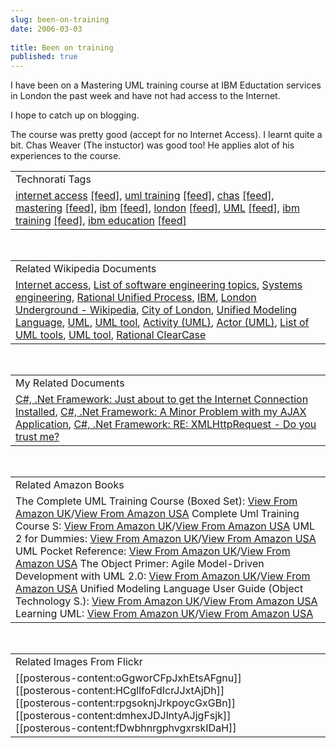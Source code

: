 ```yaml
---
slug: been-on-training
date: 2006-03-03
 
title: Been on training
published: true
---
```

I have been on a Mastering UML training course at IBM Eductation services in London the past week and have not had access to the Internet.  <p />I hope to catch up on blogging.<p />The course was pretty good (accept for no Internet Access).  I learnt quite a bit.  Chas Weaver (The instuctor) was good too!  He applies alot of his experiences to the course.<p /><table class="TechnoratiHead TagHeader">
<tr><td>Technorati Tags</td></tr>
<tr class="Technorati"><td>
<a href="http://www.kinlan.co.uk/tag/internet%20access" class="Tag" rel="tag">internet access</a> <a href="http://feeds.technorati.com/feed/posts/tag/internet%20access" class="Tag">[feed]</a>, <a href="http://www.kinlan.co.uk/tag/uml%20training" class="Tag" rel="tag">uml training</a> <a href="http://feeds.technorati.com/feed/posts/tag/uml%20training" class="Tag">[feed]</a>, <a href="http://www.kinlan.co.uk/tag/chas" class="Tag" rel="tag">chas</a> <a href="http://feeds.technorati.com/feed/posts/tag/chas" class="Tag">[feed]</a>, <a href="http://www.kinlan.co.uk/tag/mastering" class="Tag" rel="tag">mastering</a> <a href="http://feeds.technorati.com/feed/posts/tag/mastering" class="Tag">[feed]</a>, <a href="http://www.kinlan.co.uk/tag/ibm" class="Tag" rel="tag">ibm</a> <a href="http://feeds.technorati.com/feed/posts/tag/ibm" class="Tag">[feed]</a>, <a href="http://www.kinlan.co.uk/tag/london" class="Tag" rel="tag">london</a> <a href="http://feeds.technorati.com/feed/posts/tag/london" class="Tag">[feed]</a>, <a href="http://www.kinlan.co.uk/tag/UML" class="Tag" rel="tag">UML</a> <a href="http://feeds.technorati.com/feed/posts/tag/UML" class="Tag">[feed]</a>, <a href="http://www.kinlan.co.uk/tag/ibm%20training" class="Tag" rel="tag">ibm training</a> <a href="http://feeds.technorati.com/feed/posts/tag/ibm%20training" class="Tag">[feed]</a>, <a href="http://www.kinlan.co.uk/tag/ibm%20education" class="Tag" rel="tag">ibm education</a> <a href="http://feeds.technorati.com/feed/posts/tag/ibm%20education" class="Tag">[feed]</a>
</td></tr>
</table><br /><table class="TechnoratiHead TagHeader">
<tr><td>Related Wikipedia Documents</td></tr>
<tr class="Technorati"><td>
<a href="http://en.wikipedia.org/wiki/Internet_access" class="Tag" rel="tag">Internet access</a>, <a href="http://en.wikipedia.org/wiki/List_of_software_engineering_topics" class="Tag" rel="tag">List of software engineering topics</a>, <a href="http://en.wikipedia.org/wiki/Systems_Engineering" class="Tag" rel="tag">Systems engineering</a>, <a href="http://en.wikipedia.org/wiki/Rational_Unified_Process" class="Tag" rel="tag">Rational Unified Process</a>, <a href="http://en.wikipedia.org/wiki/IBM" class="Tag" rel="tag">IBM</a>, <a href="http://en.wikipedia.org/wiki/London_Underground" class="Tag" rel="tag">London Underground - Wikipedia</a>, <a href="http://en.wikipedia.org/wiki/City_of_London" class="Tag" rel="tag">City of London</a>, <a href="http://en.wikipedia.org/wiki/Unified_Modeling_Language" class="Tag" rel="tag">Unified Modeling Language</a>, <a href="http://en.wikipedia.org/wiki/UML" class="Tag" rel="tag">UML</a>, <a href="http://en.wikipedia.org/wiki/UML_tool" class="Tag" rel="tag">UML tool</a>, <a href="http://en.wikipedia.org/wiki/Activity_(UML)" class="Tag" rel="tag">Activity (UML)</a>, <a href="http://en.wikipedia.org/wiki/Actor_(UML)" class="Tag" rel="tag">Actor (UML)</a>, <a href="http://en.wikipedia.org/wiki/List_of_UML_programs" class="Tag" rel="tag">List of UML tools</a>, <a href="http://en.wikipedia.org/wiki/UML_program" class="Tag" rel="tag">UML tool</a>, <a href="http://en.wikipedia.org/wiki/Rational_ClearCase" class="Tag" rel="tag">Rational ClearCase</a>
</td></tr>
</table><br /><table class="TechnoratiHead TagHeader">
<tr><td>My Related Documents</td></tr>
<tr class="Technorati"><td>
<a href="http://www.kinlan.co.uk/2006/01/just-about-to-get-internet-connection.html" class="Tag" rel="tag">C#, .Net Framework: Just about to get the Internet Connection Installed</a>, <a href="http://www.kinlan.co.uk/2005/08/minor-problem-with-my-ajax-application.html" class="Tag" rel="tag">C#, .Net Framework: A Minor Problem with my AJAX Application</a>, <a href="http://www.kinlan.co.uk/2005/10/re-xmlhttprequest-do-you-trust-me.html" class="Tag" rel="tag">C#, .Net Framework: RE: XMLHttpRequest - Do you trust me?</a>
</td></tr>
</table><br /><table class="TechnoratiHead TagHeader">
<tr><td>Related Amazon Books</td></tr>
<tr class="Technorati"><td>The Complete UML Training Course (Boxed Set): <a href="http://www.amazon.co.uk/exec/obidos/redirect?tag=cnetfra-21&amp;link_code=xm2&amp;camp=2025&amp;creative=165953&amp;path=http://www.amazon.co.uk/gp/redirect.html%253fASIN=0130870145%2526tag=cnetfra-21%2526lcode=xm2%2526cID=2025%2526ccmID=165953%2526location=/o/ASIN/0130870145%25253FSubscriptionId=0CM2PVF6VAHJQKW5G782" class="Tag" rel="tag">View From Amazon UK</a>/<a href="http://www.amazon.com/exec/obidos/redirect?tag=cnetfra-20&amp;link_code=xm2&amp;camp=2025&amp;creative=165953&amp;path=http://www.amazon.com/gp/redirect.html%253fASIN=0130870145%2526tag=cnetfra-20%2526lcode=xm2%2526cID=2025%2526ccmID=165953%2526location=/o/ASIN/0130870145%25253FSubscriptionId=0CM2PVF6VAHJQKW5G782" class="Tag" rel="tag">View From Amazon USA</a> Complete Uml Training Course S: <a href="http://www.amazon.co.uk/exec/obidos/redirect?tag=cnetfra-21&amp;link_code=xm2&amp;camp=2025&amp;creative=165953&amp;path=http://www.amazon.co.uk/gp/redirect.html%253fASIN=0130870137%2526tag=cnetfra-21%2526lcode=xm2%2526cID=2025%2526ccmID=165953%2526location=/o/ASIN/0130870137%25253FSubscriptionId=0CM2PVF6VAHJQKW5G782" class="Tag" rel="tag">View From Amazon UK</a>/<a href="http://www.amazon.com/exec/obidos/redirect?tag=cnetfra-20&amp;link_code=xm2&amp;camp=2025&amp;creative=165953&amp;path=http://www.amazon.com/gp/redirect.html%253fASIN=0130870137%2526tag=cnetfra-20%2526lcode=xm2%2526cID=2025%2526ccmID=165953%2526location=/o/ASIN/0130870137%25253FSubscriptionId=0CM2PVF6VAHJQKW5G782" class="Tag" rel="tag">View From Amazon USA</a> UML 2 for Dummies: <a href="http://www.amazon.co.uk/exec/obidos/redirect?tag=cnetfra-21&amp;link_code=xm2&amp;camp=2025&amp;creative=165953&amp;path=http://www.amazon.co.uk/gp/redirect.html%253fASIN=0764526146%2526tag=cnetfra-21%2526lcode=xm2%2526cID=2025%2526ccmID=165953%2526location=/o/ASIN/0764526146%25253FSubscriptionId=0CM2PVF6VAHJQKW5G782" class="Tag" rel="tag">View From Amazon UK</a>/<a href="http://www.amazon.com/exec/obidos/redirect?tag=cnetfra-20&amp;link_code=xm2&amp;camp=2025&amp;creative=165953&amp;path=http://www.amazon.com/gp/redirect.html%253fASIN=0764526146%2526tag=cnetfra-20%2526lcode=xm2%2526cID=2025%2526ccmID=165953%2526location=/o/ASIN/0764526146%25253FSubscriptionId=0CM2PVF6VAHJQKW5G782" class="Tag" rel="tag">View From Amazon USA</a> UML Pocket Reference: <a href="http://www.amazon.co.uk/exec/obidos/redirect?tag=cnetfra-21&amp;link_code=xm2&amp;camp=2025&amp;creative=165953&amp;path=http://www.amazon.co.uk/gp/redirect.html%253fASIN=0596004974%2526tag=cnetfra-21%2526lcode=xm2%2526cID=2025%2526ccmID=165953%2526location=/o/ASIN/0596004974%25253FSubscriptionId=0CM2PVF6VAHJQKW5G782" class="Tag" rel="tag">View From Amazon UK</a>/<a href="http://www.amazon.com/exec/obidos/redirect?tag=cnetfra-20&amp;link_code=xm2&amp;camp=2025&amp;creative=165953&amp;path=http://www.amazon.com/gp/redirect.html%253fASIN=0596004974%2526tag=cnetfra-20%2526lcode=xm2%2526cID=2025%2526ccmID=165953%2526location=/o/ASIN/0596004974%25253FSubscriptionId=0CM2PVF6VAHJQKW5G782" class="Tag" rel="tag">View From Amazon USA</a> The Object Primer: Agile Model-Driven Development with UML 2.0: <a href="http://www.amazon.co.uk/exec/obidos/redirect?tag=cnetfra-21&amp;link_code=xm2&amp;camp=2025&amp;creative=165953&amp;path=http://www.amazon.co.uk/gp/redirect.html%253fASIN=0521540186%2526tag=cnetfra-21%2526lcode=xm2%2526cID=2025%2526ccmID=165953%2526location=/o/ASIN/0521540186%25253FSubscriptionId=0CM2PVF6VAHJQKW5G782" class="Tag" rel="tag">View From Amazon UK</a>/<a href="http://www.amazon.com/exec/obidos/redirect?tag=cnetfra-20&amp;link_code=xm2&amp;camp=2025&amp;creative=165953&amp;path=http://www.amazon.com/gp/redirect.html%253fASIN=0521540186%2526tag=cnetfra-20%2526lcode=xm2%2526cID=2025%2526ccmID=165953%2526location=/o/ASIN/0521540186%25253FSubscriptionId=0CM2PVF6VAHJQKW5G782" class="Tag" rel="tag">View From Amazon USA</a> Unified Modeling Language User Guide (Object Technology S.): <a href="http://www.amazon.co.uk/exec/obidos/redirect?tag=cnetfra-21&amp;link_code=xm2&amp;camp=2025&amp;creative=165953&amp;path=http://www.amazon.co.uk/gp/redirect.html%253fASIN=0321267974%2526tag=cnetfra-21%2526lcode=xm2%2526cID=2025%2526ccmID=165953%2526location=/o/ASIN/0321267974%25253FSubscriptionId=0CM2PVF6VAHJQKW5G782" class="Tag" rel="tag">View From Amazon UK</a>/<a href="http://www.amazon.com/exec/obidos/redirect?tag=cnetfra-20&amp;link_code=xm2&amp;camp=2025&amp;creative=165953&amp;path=http://www.amazon.com/gp/redirect.html%253fASIN=0321267974%2526tag=cnetfra-20%2526lcode=xm2%2526cID=2025%2526ccmID=165953%2526location=/o/ASIN/0321267974%25253FSubscriptionId=0CM2PVF6VAHJQKW5G782" class="Tag" rel="tag">View From Amazon USA</a> Learning UML: <a href="http://www.amazon.co.uk/exec/obidos/redirect?tag=cnetfra-21&amp;link_code=xm2&amp;camp=2025&amp;creative=165953&amp;path=http://www.amazon.co.uk/gp/redirect.html%253fASIN=0596003447%2526tag=cnetfra-21%2526lcode=xm2%2526cID=2025%2526ccmID=165953%2526location=/o/ASIN/0596003447%25253FSubscriptionId=0CM2PVF6VAHJQKW5G782" class="Tag" rel="tag">View From Amazon UK</a>/<a href="http://www.amazon.com/exec/obidos/redirect?tag=cnetfra-20&amp;link_code=xm2&amp;camp=2025&amp;creative=165953&amp;path=http://www.amazon.com/gp/redirect.html%253fASIN=0596003447%2526tag=cnetfra-20%2526lcode=xm2%2526cID=2025%2526ccmID=165953%2526location=/o/ASIN/0596003447%25253FSubscriptionId=0CM2PVF6VAHJQKW5G782" class="Tag" rel="tag">View From Amazon USA</a>
</td></tr>
</table><br /><table class="TechnoratiHead TagHeader">
<tr><td>Related Images From Flickr</td></tr>
<tr class="Technorati"><td>
<span style="float: left;">[[posterous-content:oGgworCFpJxhEtsAFgnu]]</span><span style="float: left;">[[posterous-content:HCgllfoFdIcrJJxtAjDh]]</span><span style="float: left;">[[posterous-content:rpgsoknjJrkpoycGxGBn]]</span><span style="float: left;">[[posterous-content:dmhexJDJlntyAJjgFsjk]]</span><span style="float: left;">[[posterous-content:fDwbhnrgphvgxrskIDaH]]</span>
</td></tr>
</table><div class="blogger-post-footer"><img class="posterous_download_image" src="https://blogger.googleusercontent.com/tracker/8109338-114142557500932365?l=www.kinlan.co.uk%2Findex.html" height="1" alt="" width="1" /></div>

